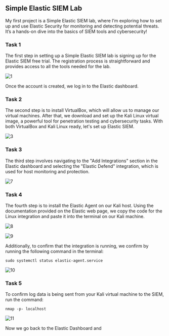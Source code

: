 ## Simple Elastic SIEM Lab

My first project is a Simple Elastic SIEM lab, where I’m exploring how to set up and use Elastic Security for monitoring and detecting potential threats. It’s a hands-on dive into the basics of SIEM tools and cybersecurity!


### Task 1 
The first step in setting up a Simple Elastic SIEM lab is signing up for the Elastic SIEM free trial. The registration process is straightforward and provides access to all the tools needed for the lab.

![1](https://github.com/user-attachments/assets/402b5a8e-809d-40d1-9e59-74a0c38789bf)

Once the account is created, we log in to the Elastic dashboard.

### Task 2

The second step is to install VirtualBox, which will allow us to manage our virtual machines. After that, we download and set up the Kali Linux virtual image, a powerful tool for penetration testing and cybersecurity tasks. With both VirtualBox and Kali Linux ready, let's set up  Elastic SIEM.

![3](https://github.com/user-attachments/assets/ae04c696-789e-4904-80c7-356df6feeddf)

### Task 3

The third step involves navigating to the "Add Integrations" section in the Elastic dashboard and selecting the "Elastic Defend" integration, which is used for host monitoring and protection.

![7](https://github.com/user-attachments/assets/70006166-c8c0-434b-a25c-eaeff2a7fda0)

### Task 4

The fourth step is to install the Elastic Agent on our Kali host. Using the documentation provided on the Elastic web page, we copy the code for the Linux integration and paste it into the terminal on our Kali machine. 

![8](https://github.com/user-attachments/assets/21c5c2b2-649a-41b8-8b91-0a5bfe77c5ef)

![9](https://github.com/user-attachments/assets/e698953a-1489-48ab-85bd-8a58d3cadfde)

Additionally, to confirm that the integration is running, we confirm by running the following command in the terminal: 

 ```tsql
sudo systemctl status elastic-agent.service
 ```

![10](https://github.com/user-attachments/assets/4b7d5841-1a5f-485d-9688-fa8def2bc4b8)

### Task 5

To confirm log data is being sent from your Kali virtual machine to the SIEM, run the command:

``` tsql
nmap -p- localhost
```
![11](https://github.com/user-attachments/assets/8a9b35c0-2b38-4d79-ad55-cc8e32307858)

Now we go back to the Elastic Dashboard and 

